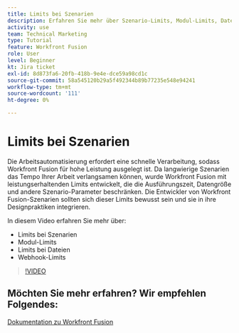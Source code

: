 ```yaml
---
title: Limits bei Szenarien
description: Erfahren Sie mehr über Szenario-Limits, Modul-Limits, Datei-Limits und Webhook-Limits in [!DNL Adobe Workfront Fusion].
activity: use
team: Technical Marketing
type: Tutorial
feature: Workfront Fusion
role: User
level: Beginner
kt: Jira ticket
exl-id: 8d873fa6-20fb-418b-9e4e-dce59a98cd1c
source-git-commit: 58a545120b29a5f492344b89b77235e548e94241
workflow-type: tm+mt
source-wordcount: '111'
ht-degree: 0%

---
```


# Limits bei Szenarien

Die Arbeitsautomatisierung erfordert eine schnelle Verarbeitung, sodass Workfront Fusion für hohe Leistung ausgelegt ist. Da langwierige Szenarien das Tempo Ihrer Arbeit verlangsamen können, wurde Workfront Fusion mit leistungserhaltenden Limits entwickelt, die die Ausführungszeit, Datengröße und andere Szenario-Parameter beschränken. Die Entwickler von Workfront Fusion-Szenarien sollten sich dieser Limits bewusst sein und sie in ihre Designpraktiken integrieren.

In diesem Video erfahren Sie mehr über:

* Limits bei Szenarien
* Modul-Limits
* Limits bei Dateien
* Webhook-Limits

>[!VIDEO](https://video.tv.adobe.com/v/335314/?quality=12)

## Möchten Sie mehr erfahren? Wir empfehlen Folgendes:

[Dokumentation zu Workfront Fusion](https://experienceleague.adobe.com/docs/workfront/using/adobe-workfront-fusion/workfront-fusion-2.html?lang=en)
